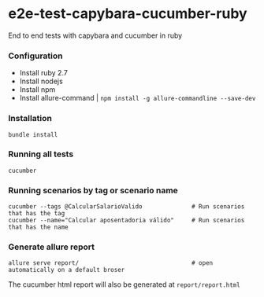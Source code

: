 # e2e-test-capybara-cucumber-ruby

End to end tests with capybara and cucumber in ruby


### Configuration
* Install ruby 2.7
* Install nodejs
* Install npm
* Install allure-command    |   `npm install -g allure-commandline --save-dev`

### Installation

```
bundle install
```

### Running all tests

```
cucumber
```

### Running scenarios by tag or scenario name

```
cucumber --tags @CalcularSalarioValido              # Run scenarios that has the tag
cucumber --name="Calcular aposentadoria válido"     # Run scenarios that has the name
```


### Generate allure report

```
allure serve report/                                # open automatically on a default broser
```

The cucumber html report will also be generated at `report/report.html`